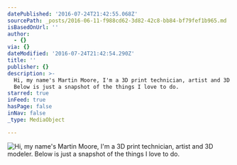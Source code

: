 ```yaml
---
datePublished: '2016-07-24T21:42:55.068Z'
sourcePath: _posts/2016-06-11-f988cd62-3d82-42c8-bb84-bf79fef1b965.md
isBasedOnUrl: ''
author:
  - {}
via: {}
dateModified: '2016-07-24T21:42:54.290Z'
title: ''
publisher: {}
description: >-
  Hi, my name's Martin Moore, I'm a 3D print technician, artist and 3D modeler.
  Below is just a snapshot of the things I love to do.
starred: true
inFeed: true
hasPage: false
inNav: false
_type: MediaObject

---
```

![Hi, my name's Martin Moore, I'm a 3D print technician, artist and 3D modeler. Below is just a snapshot of the things I love to do.](https://the-grid-user-content.s3-us-west-2.amazonaws.com/26f58ddc-1e06-4333-9762-aafcb5ec99ea.jpg)